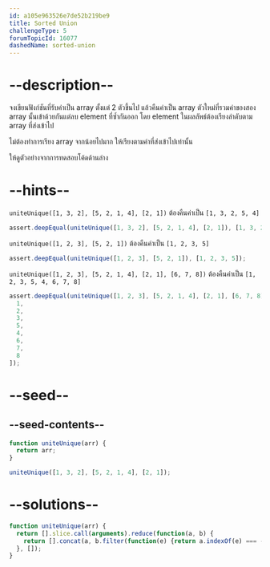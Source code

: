```yaml
---
id: a105e963526e7de52b219be9
title: Sorted Union
challengeType: 5
forumTopicId: 16077
dashedName: sorted-union
---
```


# --description--

จงเขียนฟังก์ชันที่รับค่าเป็น array ตั้งแต่ 2 ตัวขึ้นไป แล้วคืนค่าเป็น array ตัวใหม่ที่รวมค่าของสอง array นั้นเข้าด้วยกันแต่ลบ element ที่ซ้ำกันออก 
โดย element ในผลลัพธ์ต้องเรียงลำดับตาม array ที่ส่งเข้าไป

ไม่ต้องทำการเรียง array จากน้อยไปมาก ให้เรียงตามค่าที่ส่งเข้าไปเท่านั้น

ให้ดูตัวอย่างจากการทดสอบโค้ดด้านล่าง

# --hints--

`uniteUnique([1, 3, 2], [5, 2, 1, 4], [2, 1])` ต้องคืนค่าเป็น `[1, 3, 2, 5, 4]`

```js
assert.deepEqual(uniteUnique([1, 3, 2], [5, 2, 1, 4], [2, 1]), [1, 3, 2, 5, 4]);
```

`uniteUnique([1, 2, 3], [5, 2, 1])` ต้องคืนค่าเป็น `[1, 2, 3, 5]`

```js
assert.deepEqual(uniteUnique([1, 2, 3], [5, 2, 1]), [1, 2, 3, 5]);
```

`uniteUnique([1, 2, 3], [5, 2, 1, 4], [2, 1], [6, 7, 8])` ต้องคืนค่าเป็น `[1, 2, 3, 5, 4, 6, 7, 8]`

```js
assert.deepEqual(uniteUnique([1, 2, 3], [5, 2, 1, 4], [2, 1], [6, 7, 8]), [
  1,
  2,
  3,
  5,
  4,
  6,
  7,
  8
]);
```

# --seed--

## --seed-contents--

```js
function uniteUnique(arr) {
  return arr;
}

uniteUnique([1, 3, 2], [5, 2, 1, 4], [2, 1]);
```

# --solutions--

```js
function uniteUnique(arr) {
  return [].slice.call(arguments).reduce(function(a, b) {
    return [].concat(a, b.filter(function(e) {return a.indexOf(e) === -1;}));
  }, []);
}
```
